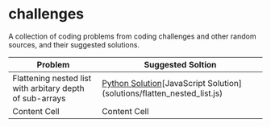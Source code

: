 # challenges
A collection of coding problems from coding challenges and other random sources, and their suggested solutions. 


| Problem                                                   | Suggested Soltion                                      |
| --------------------------------------------------------- | -------------------------------------------------------|
| Flattening nested list with arbitary depth of sub-arrays  | [Python Solution](solutions/flatten_nested_list.py)\[JavaScript Solution](solutions/flatten_nested_list.js)|
| Content Cell                                              | Content Cell                                           |  
